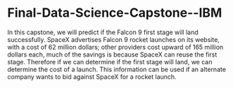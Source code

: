 # Final-Data-Science-Capstone--IBM
In this capstone,
we will predict if the Falcon 9 first stage will land successfully.
SpaceX advertises Falcon 9 rocket launches on its website, with a cost of 62 million dollars;
other providers cost upward of 165 million dollars each, much of the savings is because SpaceX can reuse the first stage. 
Therefore if we can determine if the first stage will land, we can determine the cost of a launch. 
This information can be used if an alternate company wants to bid against SpaceX for a rocket launch.
